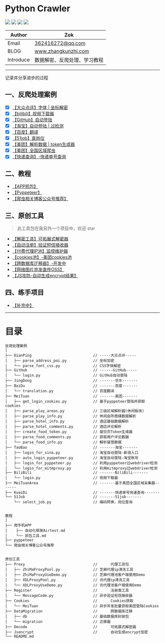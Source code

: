 # Python Crawler


![](https://zok-blog.oss-cn-hangzhou.aliyuncs.com/ico/python-3.7-green.svg) 
![](https://zok-blog.oss-cn-hangzhou.aliyuncs.com/ico/Scrapy-1.6.0-blue.svg) 
![](https://zok-blog.oss-cn-hangzhou.aliyuncs.com/ico/selenium-3.141.0-yellew.svg) 
![](https://zok-blog.oss-cn-hangzhou.aliyuncs.com/ico/Pyppeteer-0.0.25-orange.svg) 




| Author  | Zok |
| --- | --- |
| Email | 362416272@qq.com |
| BLOG | www.zhangkunzhi.com |
| Introduce | 数据解密、反爬处理、学习教程 |


-------

记录并分享进步的过程

## 一、反爬处理案例
- [x] [【大众点评】字体 | 坐标解密](https://github.com/wkunzhi/SpiderCrackDemo/tree/master/反爬处理案例/DianPing)
- [x] [【bilibili】视频下载器](https://github.com/wkunzhi/SpiderCrackDemo/tree/master/反爬处理案例/bilibili)
- [x] [【GitHub】自动登陆](https://github.com/wkunzhi/SpiderCrackDemo/tree/master/反爬处理案例/GitHub)
- [x] [【淘宝】自动登陆 | 过检测](https://github.com/wkunzhi/SpiderCrackDemo/tree/master/反爬处理案例/TaoBao)
- [x] [【百度】翻译](https://github.com/wkunzhi/SpiderCrackDemo/tree/master/反爬处理案例/BaiDu)
- [x] [【51job】查岗位](https://github.com/wkunzhi/SpiderCrackDemo/tree/master/反爬处理案例/51Job)
- [x] [【美团】解析数据 | token生成器](https://github.com/wkunzhi/SpiderCrackDemo/tree/master/反爬处理案例/MeiTuan)
- [x] [【美团】全国区域爬虫](https://github.com/wkunzhi/SpiderCrackDemo/tree/master/反爬处理案例/MeiTuanArea)
- [x] [【快递查询】-快递单号查询](https://github.com/wkunzhi/SpiderCrackDemo/tree/master/反爬处理案例/KuaiDi)

## 二、教程
- [【APP抓包】](https://github.com/wkunzhi/SpiderCrackDemo/tree/master/如何抓手机APP)
- [【Pyppeteer】](https://github.com/wkunzhi/SpiderCrackDemo/tree/master/%E6%95%99%E7%A8%8B/Pyppeteer)
- [【爬虫相关博客公众号推荐】](https://github.com/wkunzhi/SpiderCrackDemo/blob/master/%E6%95%99%E7%A8%8B/%E5%8D%9A%E5%AE%A2%E5%85%AC%E4%BC%97%E5%8F%B7%E6%8E%A8%E8%8D%90.md)

## 三、原创工具
> 此工具包在我另外一个项目中，欢迎 star

- [【解密工具】可拓展式解密器](https://github.com/wkunzhi/SpiderUtilPackage/tree/master/Decode)
- [【自动注册】验证短信接收器](https://github.com/wkunzhi/SpiderUtilPackage/tree/master/Register)
- [【付费代理IP池】监控维护器](https://github.com/wkunzhi/SpiderUtilPackage/tree/master/Proxy)
- [【cookies池】-美团cookies池](https://github.com/wkunzhi/SpiderUtilPackage/tree/master/Cookies)
- [【跨数据库迁移器】-开发中](https://github.com/wkunzhi/SpiderUtilPackage/tree/master/DataMigration)
- [【网络图片并发直传OSS】](https://github.com/wkunzhi/SpiderUtilPackage/tree/master/OSS)
- [【JS攻防-自动生成encrypt结果】](https://github.com/wkunzhi/SpiderUtilPackage/tree/master/Jsencrypt)


## 四、练手项目
- [【补充中】](https://github.com/wkunzhi)


-------


# 目录

```
反爬处理案例
│
├── DianPing                            // -----大众点评-----
│   ├── parse_address_poi.py            // 坐标加密
│   └── parse_font_css.py               // CSS字体解密
├── GitHub                              // ------GitHub-----
│   └── login.py                        // GitHub自动登陆
├── JingDong                            // -------京东-------
├── BaiDu                               // -------百度-------
│   └── translation.py                  // 百度翻译
├── MeiTuan                             // -------美团-------
│   ├── get_login_cookies.py            // 基于pyppeteer登陆并获取cookies
│   ├── parse_play_areas.py             // 三级区域解析器(休闲板块)
│   ├── parse_play_info.py              // 休闲会所商铺数据解析
│   ├── parse_hotel_info.py             // 酒店基础数据解析
│   ├── parse_hotel_comments.py         // 酒店评论解析
│   ├── create_food_token.py            // 餐饮页Token生成器
│   ├── parse_food_comments.py          // 获取用户评论数据
│   └── parse_food_info.py              // 解析餐馆数据
├── TaoBao                              // -------淘宝-------
│   ├── login_for_sina.py               // 淘宝自动登陆-新浪入口
│   ├── auto_login_pyppeteer.py         // 淘宝自动登陆-淘宝账号
│   ├── login_for_pyppeteer.py          // 利用pyppeteer过webdriver检测
│   └── login_for_mitmproxy.py          // 利用mitmproxy过webdriver检测
├── BiliBili                            // -------BiliBili-------
│   └── login.py                        // 视频下载器
├── MeiTuanArea                         // -------基于美团全国区域采集器-------
├── KuaiDi                              // -------快递单号快速查询-------
└── 51Job                               // -------51job-------
    └── select_job.py                   // 编码转换，岗位查询


教程    
│
├── 爬手机APP
│    ├── 自动化框架Airtest.md
│    └── 抓包工具.md 
├── pyppeteer
└── 爬虫相关博客公众号推荐   


原创工具
├── Proxy                               //      代理工具包 
│   ├── ZhiMaProxyPool.py               // 芝麻代理ip清洗工具
│   ├── ZhiMaProxyUseDemo.py            // 芝麻代理池客户端使用Demo
│   ├── XDLProxyPool.py                 // 讯代理ip清洗工具
│   └── XDLProxyUseDemo.py              // 讯代理池客户端使用Demo
├── Register                            //      注册类工具
│   └── MessageCode.py                  // 异步验证短信接收器
├── Cookies                             //      Cookies获取
│   └── MeiTuan                         // 异步并发批量获取美团登陆Cookies
├── DataMigration                       //      跨数据库迁移
│   ├── db                              // 基础数据库封装包
│   └── migration                       // 迁移器
├── Decode                              //      可拓展式解密器
├── Jsencrypt                           //      自动生成encrypt加密
└── README.md
```
